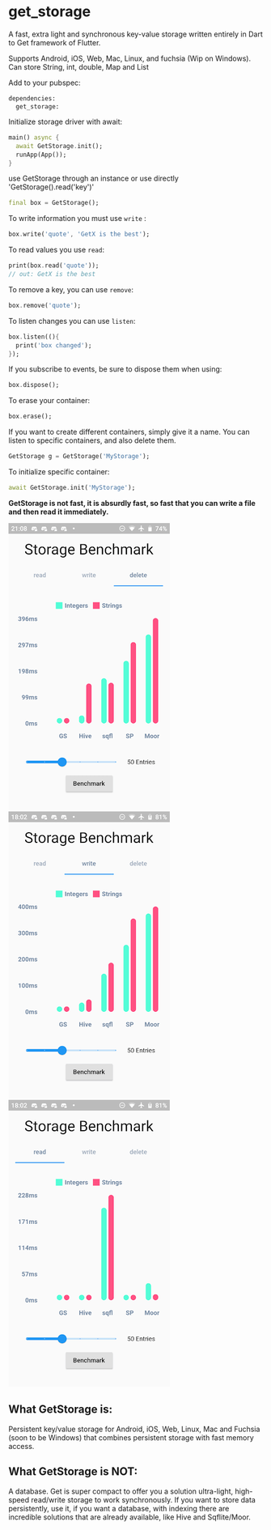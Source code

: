 # get_storage
A fast, extra light and synchronous key-value storage written entirely in Dart to Get framework of Flutter.

Supports Android, iOS, Web, Mac, Linux, and fuchsia (Wip on Windows). 
Can store String, int, double, Map and List

Add to your pubspec:
```
dependencies:
  get_storage:
```

Initialize storage driver with await:
```dart
main() async {
  await GetStorage.init();
  runApp(App());
}
```
use GetStorage through an instance or use directly 'GetStorage().read('key')'
```dart
final box = GetStorage();
```
To write information you must use `write` :
```dart
box.write('quote', 'GetX is the best');
```

To read values you use `read`:
```dart
print(box.read('quote'));
// out: GetX is the best

```
To remove a key, you can use `remove`:

```dart
box.remove('quote');
```

To listen changes you can use `listen`:
```dart
box.listen((){
  print('box changed');
});
```
If you subscribe to events, be sure to dispose them when using:
```dart
box.dispose();
```
To erase your container:
```dart
box.erase();
```

If you want to create different containers, simply give it a name. You can listen to specific containers, and also delete them.

```dart
GetStorage g = GetStorage('MyStorage');
```

To initialize specific container:
```dart
await GetStorage.init('MyStorage');
```

**GetStorage is not fast, it is absurdly fast, so fast that you can write a file and then read it immediately.**

![](delete.png)
![](write.png)
![](read.png)

## What GetStorage is:
Persistent key/value storage for Android, iOS, Web, Linux, Mac and Fuchsia (soon to be Windows) that combines persistent storage with fast memory access.
## What GetStorage is NOT:
A database. Get is super compact to offer you a solution ultra-light, high-speed read/write storage to work synchronously. If you want to store data persistently, use it, if you want a database, with indexing there are incredible solutions that are already available, like Hive and Sqflite/Moor.


